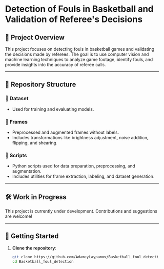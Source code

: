 # Detection of Fouls in Basketball and Validation of Referee's Decisions

## 🏀 Project Overview
This project focuses on detecting fouls in basketball games and validating the decisions made by referees. The goal is to use computer vision and machine learning techniques to analyze game footage, identify fouls, and provide insights into the accuracy of referee calls.

---

## 📂 Repository Structure

### 📁 **Dataset**
- Used for training and evaluating models.

### 📁 **Frames**
- Preprocessed and augmented frames without labels.
- Includes transformations like brightness adjustment, noise addition, flipping, and shearing.

### 📁 **Scripts**
- Python scripts used for data preparation, preprocessing, and augmentation.
- Includes utilities for frame extraction, labeling, and dataset generation.

---

## 🛠️ Work in Progress
This project is currently under development. Contributions and suggestions are welcome!

---

## 🚀 Getting Started
1. **Clone the repository**:
   ```bash
   git clone https://github.com/AdameyLaypanov/Basketball_foul_detection.git
   cd Basketball_foul_detection
